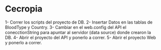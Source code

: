 # Cecropia


1- Correr los scripts del proyecto de DB.
2- Insertar Datos en las tablas de BloodType y Country.
3- Cambiar en el web.config del API el conecctionString para apuntar al servidor (data source) donde crearon la DB.
4- Abrir el proyecto del API y ponerlo a correr.
5- Abrir el proyecto Web y ponerlo a correr.
